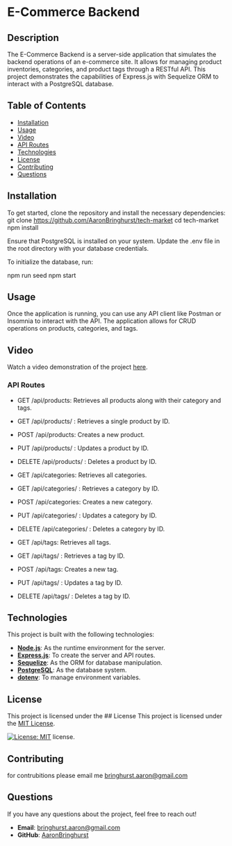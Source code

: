 # E-Commerce Backend

## Description
The E-Commerce Backend is a server-side application that simulates the backend operations of an e-commerce site. It allows for managing product inventories, categories, and product tags through a RESTful API. This project demonstrates the capabilities of Express.js with Sequelize ORM to interact with a PostgreSQL database.

## Table of Contents
- [Installation](#installation)
- [Usage](#usage)
- [Video](#video)
- [API Routes](#api-routes)
- [Technologies](#technologies)
- [License](#license)
- [Contributing](#contributing)
- [Questions](#questions)

## Installation
To get started, clone the repository and install the necessary dependencies:
git clone https://github.com/AaronBringhurst/tech-market
cd tech-market
npm install

Ensure that PostgreSQL is installed on your system. Update the .env file in the root directory with your database credentials.

To initialize the database, run:

npm run seed
npm start

## Usage

Once the application is running, you can use any API client like Postman or Insomnia to interact with the API. The application allows for CRUD operations on products, categories, and tags.

## Video

Watch a video demonstration of the project [here]().

### API Routes

- GET /api/products: Retrieves all products along with their category and tags.

- GET /api/products/
: Retrieves a single product by ID.

- POST /api/products: Creates a new product.

- PUT /api/products/
: Updates a product by ID.

- DELETE /api/products/
: Deletes a product by ID.

- GET /api/categories: Retrieves all categories.

- GET /api/categories/
: Retrieves a category by ID.

- POST /api/categories: Creates a new category.

- PUT /api/categories/
: Updates a category by ID.

- DELETE /api/categories/
: Deletes a category by ID.

- GET /api/tags: Retrieves all tags.

- GET /api/tags/
: Retrieves a tag by ID.

- POST /api/tags: Creates a new tag.

- PUT /api/tags/
: Updates a tag by ID.

- DELETE /api/tags/
: Deletes a tag by ID.

## Technologies

This project is built with the following technologies:

- **[Node.js](https://nodejs.org/)**: As the runtime environment for the server.
- **[Express.js](https://expressjs.com/)**: To create the server and API routes.
- **[Sequelize](https://sequelize.org/)**: As the ORM for database manipulation.
- **[PostgreSQL](https://www.postgresql.org/)**: As the database system.
- **[dotenv](https://www.npmjs.com/package/dotenv)**: To manage environment variables.

## License
This project is licensed under the ## License
This project is licensed under the [MIT License](https://opensource.org/licenses/MIT).

[![License: MIT](https://img.shields.io/badge/License-MIT-yellow.svg)](https://opensource.org/licenses/MIT) license.

## Contributing
for contrubitions please email me [bringhurst.aaron@gmail.com](mailto:bringhurst.aaron@gmail.com)

## Questions
If you have any questions about the project, feel free to reach out!

- **Email**: [bringhurst.aaron@gmail.com](mailto:bringhurst.aaron@gmail.com)
- **GitHub**: [AaronBringhurst](https://github.com/AaronBringhurst)

